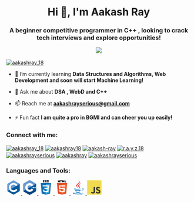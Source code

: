 <h1 align="center">Hi 👋, I'm Aakash Ray</h1>
<h3 align="center">A beginner competitive programmer in C++ , looking to crack tech interviews and explore opportunities!</h3>

<section align="center">
<img src="https://camo.githubusercontent.com/5352b6b2b973a416adb9f788796e6e861e6ff286d2d83780df8ef7d90d4ca349/68747470733a2f2f6d656469612e67697068792e636f6d2f6d656469612f53576f536b4e36447854737a71494b4571762f67697068792e676966">
</section>
  

<p align="left"> <a href="https://twitter.com/aakashray_18" target="blank"><img src="https://img.shields.io/twitter/follow/aakashray_18?logo=twitter&style=for-the-badge" alt="aakashray_18" /></a> </p>

- 🌱 I’m currently learning **Data Structures and Algorithms, Web Development and soon will start Machine Learning!**

- 💬 Ask me about **DSA , WebD and C++**

- 📫 Reach me at **aakashrayserious@gmail.com**

- ⚡ Fun fact **I am quite a pro in BGMI and can cheer you up easily!**

<h3 align="left">Connect with me:</h3>
<p align="left">
<a href="https://twitter.com/aakashray_18" target="blank"><img align="center" src="https://raw.githubusercontent.com/rahuldkjain/github-profile-readme-generator/master/src/images/icons/Social/twitter.svg" alt="aakashray_18" height="30" width="40" /></a>
<a href="https://linkedin.com/in/aakashray18" target="blank"><img align="center" src="https://raw.githubusercontent.com/rahuldkjain/github-profile-readme-generator/master/src/images/icons/Social/linked-in-alt.svg" alt="aakashray18" height="30" width="40" /></a>
<a href="https://stackoverflow.com/users/aakash-ray" target="blank"><img align="center" src="https://raw.githubusercontent.com/rahuldkjain/github-profile-readme-generator/master/src/images/icons/Social/stack-overflow.svg" alt="aakash-ray" height="30" width="40" /></a>
<a href="https://instagram.com/r.a.y.z.18" target="blank"><img align="center" src="https://raw.githubusercontent.com/rahuldkjain/github-profile-readme-generator/master/src/images/icons/Social/instagram.svg" alt="r.a.y.z.18" height="30" width="40" /></a>
<a href="https://www.hackerrank.com/aakashrayserious" target="blank"><img align="center" src="https://raw.githubusercontent.com/rahuldkjain/github-profile-readme-generator/master/src/images/icons/Social/hackerrank.svg" alt="aakashrayserious" height="30" width="40" /></a>
<a href="https://www.leetcode.com/aakashray" target="blank"><img align="center" src="https://raw.githubusercontent.com/rahuldkjain/github-profile-readme-generator/master/src/images/icons/Social/leet-code.svg" alt="aakashray" height="30" width="40" /></a>
  <a href="https://auth.geeksforgeeks.org/user/aakashrayserious" target="blank"><img align="center" src="https://raw.githubusercontent.com/rahuldkjain/github-profile-readme-generator/master/src/images/icons/Social/geeks-for-geeks.svg" alt="aakashrayserious" height="30" width="40" /></a>
</p>

<h3 align="left">Languages and Tools:</h3>
<p align="left"> <a href="https://www.cprogramming.com/" target="_blank" rel="noreferrer"> <img src="https://raw.githubusercontent.com/devicons/devicon/master/icons/c/c-original.svg" alt="c" width="40" height="40"/> </a> <a href="https://www.w3schools.com/cpp/" target="_blank" rel="noreferrer"> <img src="https://raw.githubusercontent.com/devicons/devicon/master/icons/cplusplus/cplusplus-original.svg" alt="cplusplus" width="40" height="40"/> </a> <a href="https://www.w3schools.com/css/" target="_blank" rel="noreferrer"> <img src="https://raw.githubusercontent.com/devicons/devicon/master/icons/css3/css3-original-wordmark.svg" alt="css3" width="40" height="40"/> </a> <a href="https://www.w3.org/html/" target="_blank" rel="noreferrer"> <img src="https://raw.githubusercontent.com/devicons/devicon/master/icons/html5/html5-original-wordmark.svg" alt="html5" width="40" height="40"/> </a> <a href="https://www.java.com" target="_blank" rel="noreferrer"> <img src="https://raw.githubusercontent.com/devicons/devicon/master/icons/java/java-original.svg" alt="java" width="40" height="40"/> </a> <a href="https://developer.mozilla.org/en-US/docs/Web/JavaScript" target="_blank" rel="noreferrer"> <img src="https://raw.githubusercontent.com/devicons/devicon/master/icons/javascript/javascript-original.svg" alt="javascript" width="40" height="40"/> </a> </p>
